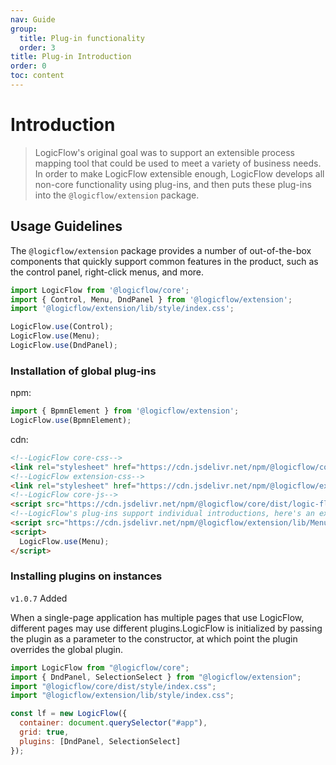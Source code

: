 ```yaml
---
nav: Guide
group:
  title: Plug-in functionality
  order: 3
title: Plug-in Introduction
order: 0
toc: content
---
```


# Introduction

> LogicFlow's original goal was to support an extensible process mapping tool that could be used to meet a variety of business needs. In order to make LogicFlow extensible enough, LogicFlow develops all non-core functionality using plug-ins, and then puts these plug-ins into the `@logicflow/extension` package.

## Usage Guidelines

The `@logicflow/extension` package provides a number of out-of-the-box components that quickly support common features in the product, such as the control panel, right-click menus, and more.

```jsx | purex | pure
import LogicFlow from '@logicflow/core';
import { Control, Menu, DndPanel } from '@logicflow/extension';
import '@logicflow/extension/lib/style/index.css';

LogicFlow.use(Control);
LogicFlow.use(Menu);
LogicFlow.use(DndPanel);
```


### Installation of global plug-ins

npm:
```jsx | pure
import { BpmnElement } from '@logicflow/extension';
LogicFlow.use(BpmnElement);
```

cdn:
```html
<!--LogicFlow core-css-->
<link rel="stylesheet" href="https://cdn.jsdelivr.net/npm/@logicflow/core/dist/style/index.css" />
<!--LogicFlow extension-css-->
<link rel="stylesheet" href="https://cdn.jsdelivr.net/npm/@logicflow/extension/lib/style/index.css" />
<!--LogicFlow core-js-->
<script src="https://cdn.jsdelivr.net/npm/@logicflow/core/dist/logic-flow.js"></script>
<!--LogicFlow's plug-ins support individual introductions, here's an example of a menu plug-in-->
<script src="https://cdn.jsdelivr.net/npm/@logicflow/extension/lib/Menu.js"></script>
<script>
  LogicFlow.use(Menu);
</script>
```

### Installing plugins on instances

`v1.0.7` Added

When a single-page application has multiple pages that use LogicFlow, different pages may use different plugins.LogicFlow is initialized by passing the plugin as a parameter to the constructor, at which point the plugin overrides the global plugin.

```jsx | pure
import LogicFlow from "@logicflow/core";
import { DndPanel, SelectionSelect } from "@logicflow/extension";
import "@logicflow/core/dist/style/index.css";
import "@logicflow/extension/lib/style/index.css";

const lf = new LogicFlow({
  container: document.querySelector("#app"),
  grid: true,
  plugins: [DndPanel, SelectionSelect]
});
```


